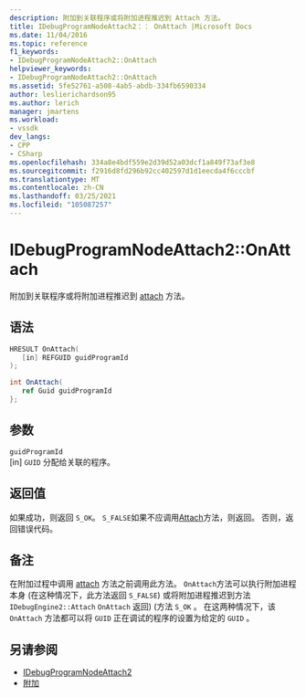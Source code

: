 ```yaml
---
description: 附加到关联程序或将附加进程推迟到 Attach 方法。
title: IDebugProgramNodeAttach2：： OnAttach |Microsoft Docs
ms.date: 11/04/2016
ms.topic: reference
f1_keywords:
- IDebugProgramNodeAttach2::OnAttach
helpviewer_keywords:
- IDebugProgramNodeAttach2::OnAttach
ms.assetid: 5fe52761-a508-4ab5-abdb-334fb6590334
author: leslierichardson95
ms.author: lerich
manager: jmartens
ms.workload:
- vssdk
dev_langs:
- CPP
- CSharp
ms.openlocfilehash: 334a8e4bdf559e2d39d52a03dcf1a849f73af3e8
ms.sourcegitcommit: f2916d8fd296b92cc402597d1d1eecda4f6cccbf
ms.translationtype: MT
ms.contentlocale: zh-CN
ms.lasthandoff: 03/25/2021
ms.locfileid: "105087257"
---
```

# <a name="idebugprogramnodeattach2onattach"></a>IDebugProgramNodeAttach2::OnAttach
附加到关联程序或将附加进程推迟到 [attach](../../../extensibility/debugger/reference/idebugengine2-attach.md) 方法。

## <a name="syntax"></a>语法

```cpp
HRESULT OnAttach(
   [in] REFGUID guidProgramId
);
```

```csharp
int OnAttach(
   ref Guid guidProgramId
};
```

## <a name="parameters"></a>参数
`guidProgramId`\
[in] `GUID` 分配给关联的程序。

## <a name="return-value"></a>返回值
 如果成功，则返回 `S_OK`。 `S_FALSE`如果不应调用[Attach](../../../extensibility/debugger/reference/idebugengine2-attach.md)方法，则返回。 否则，返回错误代码。

## <a name="remarks"></a>备注
 在附加过程中调用 [attach](../../../extensibility/debugger/reference/idebugengine2-attach.md) 方法之前调用此方法。 `OnAttach`方法可以执行附加进程本身 (在这种情况下，此方法返回 `S_FALSE`) 或将附加进程推迟到方法 `IDebugEngine2::Attach` `OnAttach` 返回)  (方法 `S_OK` 。 在这两种情况下，该 `OnAttach` 方法都可以将 `GUID` 正在调试的程序的设置为给定的 `GUID` 。

## <a name="see-also"></a>另请参阅
- [IDebugProgramNodeAttach2](../../../extensibility/debugger/reference/idebugprogramnodeattach2.md)
- [附加](../../../extensibility/debugger/reference/idebugengine2-attach.md)
